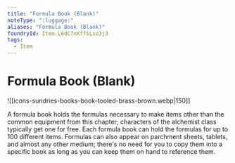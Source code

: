 ```yaml
---
title: "Formula Book (Blank)"
noteType: ":luggage:"
aliases: "Formula Book (Blank)"
foundryId: Item.L6dC7nXffSLso3j3
tags:
  - Item
---
```


# Formula Book (Blank)
![[icons-sundries-books-book-tooled-brass-brown.webp|150]]

A formula book holds the formulas necessary to make items other than the common equipment from this chapter; characters of the alchemist class typically get one for free. Each formula book can hold the formulas for up to 100 different items. Formulas can also appear on parchment sheets, tablets, and almost any other medium; there's no need for you to copy them into a specific book as long as you can keep them on hand to reference them.
